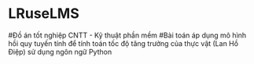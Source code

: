 # LRuseLMS
#Đồ án tốt nghiệp CNTT - Kỹ thuật phần mềm
#Bài toán áp dụng mô hình hồi quy tuyến tính để tính toán tốc độ tăng trưởng của thực vật (Lan Hồ Điệp) sử dụng ngôn ngữ Python

